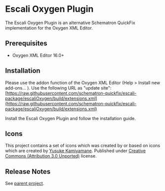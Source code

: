 # Escali Oxygen Plugin
The Escali Oxygen Plugin is an alternative Schematron QuickFix implementation for the Oxygen XML Editor. 

## Prerequisites

- Oxygen XML Editor 16.0+

## Installation

Please use the addon function of the Oxygen XML Editor (Help > Install new add-ons... ). 
Use the following URL as "update site": 
 [https://raw.githubusercontent.com/schematron-quickfix/escali-package/escaliOxygen/build/extensions.xml](https://raw.githubusercontent.com/schematron-quickfix/escali-package/escaliOxygen/build/extensions.xml)
 
Install the Escali Oxygen Plugin and follow the installation guide.


## Icons

This project contains a set of icons which was created by or based on icons which are created by
[Yusuke Kamiyamane](http://p.yusukekamiyamane.com/ "Yusuke Kamiyamanes website"). Published under 
[Creative Commons (Attribution 3.0 Unported)](http://creativecommons.org/licenses/by/3.0/deed.en) license.

## Release Notes

See [parent project](../README.md).